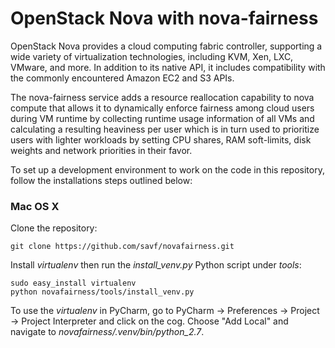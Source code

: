 OpenStack Nova with nova-fairness
=====================

OpenStack Nova provides a cloud computing fabric controller,
supporting a wide variety of virtualization technologies,
including KVM, Xen, LXC, VMware, and more. In addition to
its native API, it includes compatibility with the commonly
encountered Amazon EC2 and S3 APIs.

The nova-fairness service adds a resource reallocation capability
to nova compute that allows it to dynamically enforce fairness
among cloud users during VM runtime by collecting runtime
usage information of all VMs and calculating a resulting heaviness
per user which is in turn used to prioritize users with lighter
workloads by setting CPU shares, RAM soft-limits, disk weights and
network priorities in their favor.

To set up a development environment to work on the code in
this repository, follow the installations steps outlined below:

### Mac OS X

Clone the repository:

```
git clone https://github.com/savf/novafairness.git
```

Install *virtualenv* then run the *install_venv.py* Python script under *tools*:

```
sudo easy_install virtualenv
python novafairness/tools/install_venv.py
```

To use the *virtualenv* in PyCharm, go to PyCharm -> Preferences -> Project -> Project Interpreter
and click on the cog. Choose "Add Local" and navigate to *novafairness/.venv/bin/python_2.7*.
